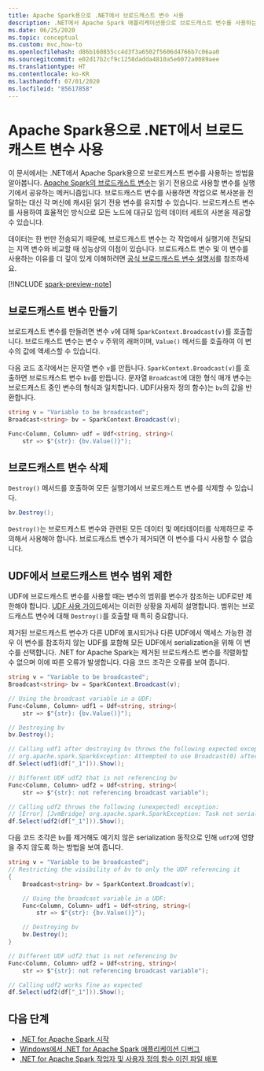 ```yaml
---
title: Apache Spark용으로 .NET에서 브로드캐스트 변수 사용
description: .NET에서 Apache Spark 애플리케이션용으로 브로드캐스트 변수를 사용하는 방법을 알아봅니다.
ms.date: 06/25/2020
ms.topic: conceptual
ms.custom: mvc,how-to
ms.openlocfilehash: d86b160855cc4d3f3a6502f5606d4766b7c06aa0
ms.sourcegitcommit: e02d17b2cf9c1258dadda4810a5e6072a0089aee
ms.translationtype: HT
ms.contentlocale: ko-KR
ms.lasthandoff: 07/01/2020
ms.locfileid: "85617858"
---
```

# <a name="use-broadcast-variables-in-net-for-apache-spark"></a>Apache Spark용으로 .NET에서 브로드캐스트 변수 사용

이 문서에서는 .NET에서 Apache Spark용으로 브로드캐스트 변수를 사용하는 방법을 알아봅니다. [Apache Spark의 브로드캐스트 변수](https://spark.apache.org/docs/2.2.0/rdd-programming-guide.html#broadcast-variables)는 읽기 전용으로 사용할 변수를 실행기에서 공유하는 메커니즘입니다. 브로드캐스트 변수를 사용하면 작업으로 복사본을 전달하는 대신 각 머신에 캐시된 읽기 전용 변수를 유지할 수 있습니다. 브로드캐스트 변수를 사용하여 효율적인 방식으로 모든 노드에 대규모 입력 데이터 세트의 사본을 제공할 수 있습니다.

데이터는 한 번만 전송되기 때문에, 브로드캐스트 변수는 각 작업에서 실행기에 전달되는 지역 변수와 비교할 때 성능상의 이점이 있습니다. 브로드캐스트 변수 및 이 변수를 사용하는 이유를 더 깊이 있게 이해하려면 [공식 브로드캐스트 변수 설명서](https://spark.apache.org/docs/2.2.0/rdd-programming-guide.html#broadcast-variables)를 참조하세요.

[!INCLUDE [spark-preview-note](../../../includes/spark-preview-note.md)]

## <a name="create-broadcast-variables"></a>브로드캐스트 변수 만들기

브로드캐스트 변수를 만들려면 변수 `v`에 대해 `SparkContext.Broadcast(v)`를 호출합니다. 브로드캐스트 변수는 변수 `v` 주위의 래퍼이며, `Value()` 메서드를 호출하여 이 변수의 값에 액세스할 수 있습니다.

다음 코드 조각에서는 문자열 변수 `v`를 만듭니다. `SparkContext.Broadcast(v)`를 호출하면 브로드캐스트 변수 `bv`를 만듭니다. 문자열 `Broadcast`에 대한 형식 매개 변수는 브로드캐스트 중인 변수의 형식과 일치합니다. UDF(사용자 정의 함수)는 `bv`의 값을 반환합니다.

```csharp
string v = "Variable to be broadcasted";
Broadcast<string> bv = SparkContext.Broadcast(v);

Func<Column, Column> udf = Udf<string, string>(
    str => $"{str}: {bv.Value()}");
```

## <a name="delete-broadcast-variables"></a>브로드캐스트 변수 삭제

`Destroy()` 메서드를 호출하여 모든 실행기에서 브로드캐스트 변수를 삭제할 수 있습니다.

```csharp
bv.Destroy();
```

`Destroy()`는 브로드캐스트 변수와 관련된 모든 데이터 및 메타데이터를 삭제하므로 주의해서 사용해야 합니다. 브로드캐스트 변수가 제거되면 이 변수를 다시 사용할 수 없습니다.

## <a name="limit-broadcast-variable-scope-in-udfs"></a>UDF에서 브로드캐스트 변수 범위 제한

UDF에 브로드캐스트 변수를 사용할 때는 변수의 범위를 변수가 참조하는 UDF로만 제한해야 합니다. [UDF 사용 가이드](udf-guide.md)에서는 이러한 상황을 자세히 설명합니다. 범위는 브로드캐스트 변수에 대해 `Destroy()`를 호출할 때 특히 중요합니다.

제거된 브로드캐스트 변수가 다른 UDF에 표시되거나 다른 UDF에서 액세스 가능한 경우 이 변수를 참조하지 않는 UDF를 포함해 모든 UDF에서 serialization을 위해 이 변수를 선택합니다. .NET for Apache Spark는 제거된 브로드캐스트 변수를 직렬화할 수 없으며 이에 따른 오류가 발생합니다. 다음 코드 조각은 오류를 보여 줍니다.

```csharp
string v = "Variable to be broadcasted";
Broadcast<string> bv = SparkContext.Broadcast(v);

// Using the broadcast variable in a UDF:
Func<Column, Column> udf1 = Udf<string, string>(
    str => $"{str}: {bv.Value()}");

// Destroying bv
bv.Destroy();

// Calling udf1 after destroying bv throws the following expected exception:
// org.apache.spark.SparkException: Attempted to use Broadcast(0) after it was destroyed
df.Select(udf1(df["_1"])).Show();

// Different UDF udf2 that is not referencing bv
Func<Column, Column> udf2 = Udf<string, string>(
    str => $"{str}: not referencing broadcast variable");

// Calling udf2 throws the following (unexpected) exception:
// [Error] [JvmBridge] org.apache.spark.SparkException: Task not serializable
df.Select(udf2(df["_1"])).Show();
```

다음 코드 조각은 `bv`를 제거해도 예기치 않은 serialization 동작으로 인해 `udf2`에 영향을 주지 않도록 하는 방법을 보여 줍니다.

```csharp
string v = "Variable to be broadcasted";
// Restricting the visibility of bv to only the UDF referencing it
{
    Broadcast<string> bv = SparkContext.Broadcast(v);

    // Using the broadcast variable in a UDF:
    Func<Column, Column> udf1 = Udf<string, string>(
        str => $"{str}: {bv.Value()}");

    // Destroying bv
    bv.Destroy();
}

// Different UDF udf2 that is not referencing bv
Func<Column, Column> udf2 = Udf<string, string>(
    str => $"{str}: not referencing broadcast variable");

// Calling udf2 works fine as expected
df.Select(udf2(df["_1"])).Show();
```

## <a name="next-steps"></a>다음 단계

* [.NET for Apache Spark 시작](../tutorials/get-started.md)
* [Windows에서 .NET for Apache Spark 애플리케이션 디버그](debug.md)
* [.NET for Apache Spark 작업자 및 사용자 정의 함수 이진 파일 배포](deploy-worker-udf-binaries.md)
